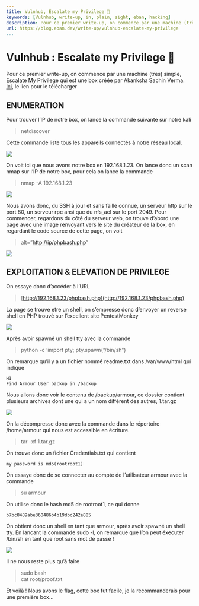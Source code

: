 ```yaml
---
title: Vulnhub, Escalate my Privilege 📝
keywords: [Vulnhub, write-up, in, plain, sight, eban, hacking]
description: Pour ce premier write-up, on commence par une machine (très) simple, Escalate My Privilege qui est une box créée par Akanksha Sachin Verma. Pour trouver l’IP de notre box, on lance la commande suivante sur notre kali netdiscover Cette commande liste tous les appareils connectés à notre réseau local. On voit ici que nous avons notre box en 192.168.1.23...
url: https://blog.eban.dev/write-up/vulnhub-escalate-my-privilege
...
```


# Vulnhub : Escalate my Privilege 📝

Pour ce premier write-up, on commence par une machine (très) simple, Escalate My Privilege qui est une box créée par Akanksha Sachin Verma. [Ici](https://www.vulnhub.com/entry/escalate-my-privileges-1,448/), le lien pour le télécharger

## ENUMERATION

Pour trouver l’IP de notre box, on lance la commande suivante sur notre kali

> netdiscover

Cette commande liste tous les appareils connectés à notre réseau local.

![](https://i.postimg.cc/rFpwfjTk/Capture-d-u2019-cran-de-2020-04-19-15-48-33-604x198.png)

On voit ici que nous avons notre box en 192.168.1.23\. On lance donc un scan nmap sur l’IP de notre box, pour cela on lance la commande

> nmap -A 192.168.1.23

![](https://i.postimg.cc/WbN9DFvz/Capture-d-u2019-cran-de-2020-04-19-15-56-46.png)

Nous avons donc, du SSH à jour et sans faille connue, un serveur http sur le port 80, un serveur rpc ansi que du nfs_acl sur le port 2049\. Pour commencer, regardons du côté du serveur web, on trouve d’abord une page avec une image renvoyant vers le site du créateur de la box, en regardant le code source de cette page, on voit

> alt=”[http://ip/phpbash.php](http://ip/phpbash.php)”

![](https://i.postimg.cc/Pr5BgFNS/Capture-d-u2019-cran-de-2020-04-19-16-05-33.png)

## EXPLOITATION & ELEVATION DE PRIVILEGE

On essaye donc d’accéder à l’URL

> [http://192.168.1.23/phpbash.php](http://192.168.1.23/phpbash.php)

La page se trouve etre un shell, on s’empresse donc d’envoyer un reverse shell en PHP trouvé sur l’excellent site PentestMonkey

![](https://i.postimg.cc/gjZ6jK2Q/Capture-d-u2019-cran-de-2020-04-19-16-23-21.png)

Après avoir spawné un shell tty avec la commande

> python -c ‘import pty; pty.spawn(“/bin/sh”)

On remarque qu’il y a un fichier nommé readme.txt dans /var/www/html qui indique

`HI`  
`Find Armour User backup in /backup`

Nous allons donc voir le contenu de /backup/armour, ce dossier contient plusieurs archives dont une qui a un nom différent des autres, 1.tar.gz

![](https://i.postimg.cc/VkVb861d/Capture-d-u2019-cran-de-2020-04-19-16-34-18.png)

On la décompresse donc avec la commande dans le répertoire /home/armour qui nous est accessible en écriture.

> tar -xf 1.tar.gz

On trouve donc un fichier Credentials.txt qui contient

`my password is md5(rootroot1)`

On essaye donc de se connecter au compte de l’utilisateur armour avec la commande

> su armour

On utilise donc le hash md5 de rootroot1, ce qui donne

`b7bc8489abe360486b4b19dbc242e885`

On obtient donc un shell en tant que armour, après avoir spawné un shell tty. En lancant la commande sudo -l, on remarque que l’on peut éxecuter /bin/sh en tant que root sans mot de passe !

![](https://i.postimg.cc/NFjgF6kY/Capture-d-u2019-cran-de-2020-04-19-16-55-51.png)

Il ne nous reste plus qu’à faire

> sudo bash  
> cat root/proof.txt

Et voilà ! Nous avons le flag, cette box fut facile, je la recommanderais pour une première box…

</div>
